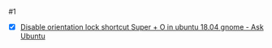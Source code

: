 #1  
- [x] [Disable orientation lock shortcut Super + O in ubuntu 18.04 gnome - Ask Ubuntu](https://askubuntu.com/questions/1179858/disable-orientation-lock-shortcut-super-o-in-ubuntu-18-04-gnome)